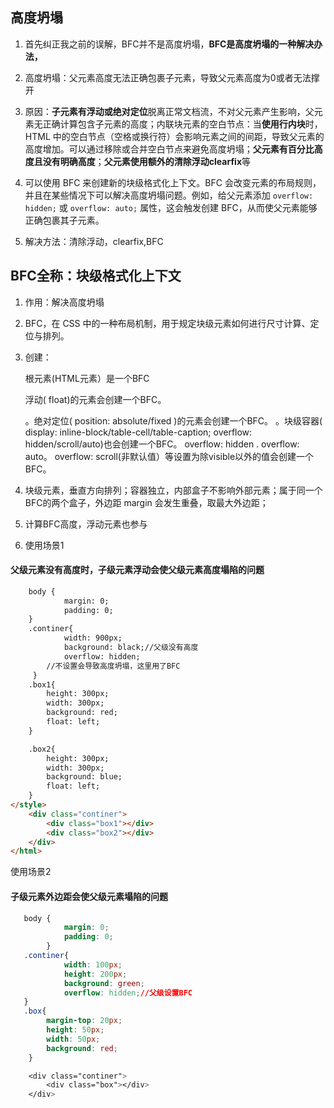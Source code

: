 ## 高度坍塌

1. 首先纠正我之前的误解，BFC并不是高度坍塌，**BFC是高度坍塌的一种解决办法，**

2. 高度坍塌：父元素高度无法正确包裹子元素，导致父元素高度为0或者无法撑开
3. 原因：**子元素有浮动或绝对定位**脱离正常文档流，不对父元素产生影响，父元素无正确计算包含子元素的高度；内联块元素的空白节点：当**使用行内块**时，HTML 中的空白节点（空格或换行符）会影响元素之间的间距，导致父元素的高度增加。可以通过移除或合并空白节点来避免高度坍塌；**父元素有百分比高度且没有明确高度**；**父元素使用额外的清除浮动clearfix**等
4. 可以使用 BFC 来创建新的块级格式化上下文。BFC 会改变元素的布局规则，并且在某些情况下可以解决高度坍塌问题。例如，给父元素添加 `overflow: hidden;` 或 `overflow: auto;` 属性，这会触发创建 BFC，从而使父元素能够正确包裹其子元素。
5. 解决方法：清除浮动，clearfix,BFC

## BFC全称：块级格式化上下文

1. 作用：解决高度坍塌

2. BFC，在 CSS 中的一种布局机制，用于规定块级元素如何进行尺寸计算、定位与排列。

3. 创建：

   根元素(HTML元素）是一个BFC

   浮动( float)的元素会创建一个BFC。

   。绝对定位( position: absolute/fixed )的元素会创建一个BFC。
   。块级容器( display: inline-block/table-cell/table-caption; overflow: hidden/scroll/auto)也会创建一个BFC。
   overflow: hidden .  overflow: auto。  overflow: scroll(非默认值）等设置为除visible以外的值会创建一个BFC。

4. 块级元素，垂直方向排列；容器独立，内部盒子不影响外部元素；属于同一个BFC的两个盒子，外边距 margin 会发生重叠，取最大外边距；

5. 计算BFC高度，浮动元素也参与

6. 使用场景1

#### 父级元素没有高度时，子级元素浮动会使父级元素高度塌陷的问题


```html
    body {
            margin: 0;
            padding: 0;
    }
    .continer{
            width: 900px;
            background: black;//父级没有高度
            overflow: hidden;
		//不设置会导致高度坍塌，这里用了BFC
     }
    .box1{
        height: 300px;
        width: 300px;
        background: red;
        float: left;
    }

    .box2{
        height: 300px;
        width: 300px;
        background: blue;
        float: left;
    }
</style>
    <div class="continer">
        <div class="box1"></div>
        <div class="box2"></div>
    </div>
</html>
```
使用场景2

#### 子级元素外边距会使父级元素塌陷的问题

```css
   body {
            margin: 0;
            padding: 0;
        }
   .continer{
            width: 100px;
            height: 200px;
            background: green;
            overflow: hidden;//父级设置BFC
   }
   .box{
        margin-top: 20px;
        height: 50px;
        width: 50px;
        background: red;
    }

    <div class="continer">
        <div class="box"></div>
    </div>
```























